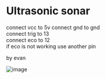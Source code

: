 # Ultrasonic sonar
connect vcc to 5v 
connect gnd to gnd  
connect trig to 13  
connect eco to 12   
if eco is not working use another pin

by evan



![image](https://user-images.githubusercontent.com/79796314/113268306-dfd6bd80-92f4-11eb-8ad4-4bd787753722.png)
